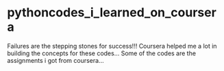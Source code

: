 # pythoncodes_i_learned_on_coursera
Failures are the stepping stones for success!!!
Coursera helped me a lot in building the concepts for these codes...
Some of the codes are the assignments i got from coursera...
